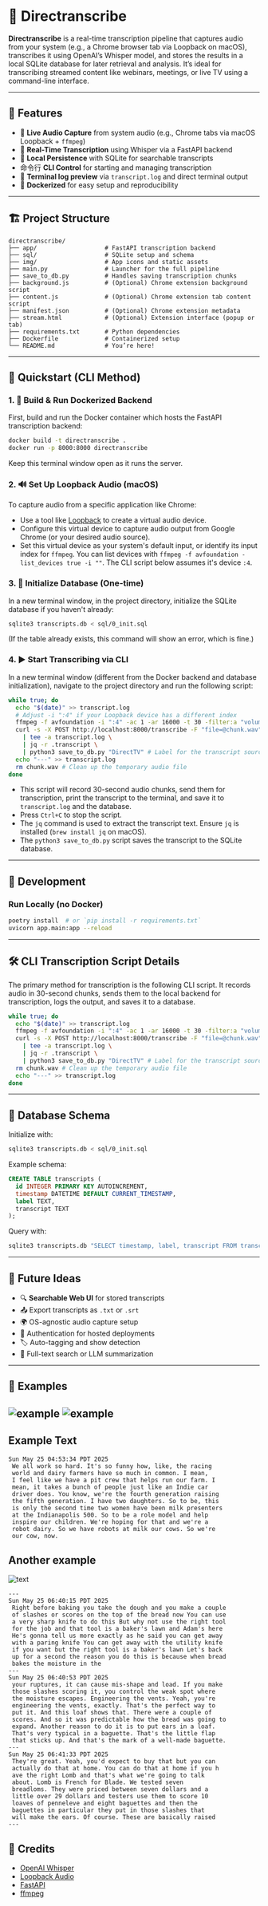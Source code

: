 # 📡 Directranscribe

**Directranscribe** is a real-time transcription pipeline that captures audio from your system (e.g., a Chrome browser tab via Loopback on macOS), transcribes it using OpenAI’s Whisper model, and stores the results in a local SQLite database for later retrieval and analysis. It’s ideal for transcribing streamed content like webinars, meetings, or live TV using a command-line interface.

---

## 🔧 Features

- 🎤 **Live Audio Capture** from system audio (e.g., Chrome tabs via macOS Loopback + `ffmpeg`)
- 🧠 **Real-Time Transcription** using Whisper via a FastAPI backend
- 💾 **Local Persistence** with SQLite for searchable transcripts
- 命令行 **CLI Control** for starting and managing transcription
- 🔦 **Terminal log preview** via `transcript.log` and direct terminal output
- 🐳 **Dockerized** for easy setup and reproducibility

---

## 🏗️ Project Structure

```
directranscribe/
├── app/                   # FastAPI transcription backend
├── sql/                   # SQLite setup and schema
├── img/                   # App icons and static assets
├── main.py                # Launcher for the full pipeline
├── save_to_db.py          # Handles saving transcription chunks
├── background.js          # (Optional) Chrome extension background script
├── content.js             # (Optional) Chrome extension tab content script
├── manifest.json          # (Optional) Chrome extension metadata
├── stream.html            # (Optional) Extension interface (popup or tab)
├── requirements.txt       # Python dependencies
├── Dockerfile             # Containerized setup
└── README.md              # You’re here!
```

---

## 🚀 Quickstart (CLI Method)

### 1. 🐳 Build & Run Dockerized Backend

First, build and run the Docker container which hosts the FastAPI transcription backend:
```bash
docker build -t directranscribe .
docker run -p 8000:8000 directranscribe
```
Keep this terminal window open as it runs the server.

### 2. 🔊 Set Up Loopback Audio (macOS)

To capture audio from a specific application like Chrome:
- Use a tool like [Loopback](https://rogueamoeba.com/loopback/) to create a virtual audio device.
- Configure this virtual device to capture audio output from Google Chrome (or your desired audio source).
- Set this virtual device as your system's default input, or identify its input index for `ffmpeg`. You can list devices with `ffmpeg -f avfoundation -list_devices true -i ""`. The CLI script below assumes it's device `:4`.

### 3. 💾 Initialize Database (One-time)

In a new terminal window, in the project directory, initialize the SQLite database if you haven't already:
```bash
sqlite3 transcripts.db < sql/0_init.sql
```
(If the table already exists, this command will show an error, which is fine.)

### 4. ▶️ Start Transcribing via CLI

In a new terminal window (different from the Docker backend and database initialization), navigate to the project directory and run the following script:
```bash
while true; do
  echo "$(date)" >> transcript.log
  # Adjust -i ":4" if your Loopback device has a different index
  ffmpeg -f avfoundation -i ":4" -ac 1 -ar 16000 -t 30 -filter:a "volume=10dB" -y chunk.wav -loglevel quiet
  curl -s -X POST http://localhost:8000/transcribe -F "file=@chunk.wav" \
    | tee -a transcript.log \
    | jq -r .transcript \
    | python3 save_to_db.py "DirectTV" # Label for the transcript source
  echo "---" >> transcript.log
  rm chunk.wav # Clean up the temporary audio file
done
```
- This script will record 30-second audio chunks, send them for transcription, print the transcript to the terminal, and save it to `transcript.log` and the database.
- Press `Ctrl+C` to stop the script.
- The `jq` command is used to extract the transcript text. Ensure `jq` is installed (`brew install jq` on macOS).
- The `python3 save_to_db.py` script saves the transcript to the SQLite database.

---

## 🧪 Development

### Run Locally (no Docker)

```bash
poetry install  # or `pip install -r requirements.txt`
uvicorn app.main:app --reload
```

---

## 🛠️ CLI Transcription Script Details

The primary method for transcription is the following CLI script. It records audio in 30-second chunks, sends them to the local backend for transcription, logs the output, and saves it to a database.

```bash
while true; do
  echo "$(date)" >> transcript.log
  ffmpeg -f avfoundation -i ":4" -ac 1 -ar 16000 -t 30 -filter:a "volume=10dB" -y chunk.wav -loglevel quiet
  curl -s -X POST http://localhost:8000/transcribe -F "file=@chunk.wav" \
    | tee -a transcript.log \
    | jq -r .transcript \
    | python3 save_to_db.py "DirectTV" # Label for the transcript source
  rm chunk.wav # Clean up the temporary audio file
  echo "---" >> transcript.log
done
```

---

## 💾 Database Schema

Initialize with:

```bash
sqlite3 transcripts.db < sql/0_init.sql
```

Example schema:

```sql
CREATE TABLE transcripts (
  id INTEGER PRIMARY KEY AUTOINCREMENT,
  timestamp DATETIME DEFAULT CURRENT_TIMESTAMP,
  label TEXT,
  transcript TEXT
);
```

Query with:

```bash
sqlite3 transcripts.db "SELECT timestamp, label, transcript FROM transcripts ORDER BY id DESC LIMIT 10;"
```

---

## 🧠 Future Ideas

- 🔍 **Searchable Web UI** for stored transcripts
- 📤 Export transcripts as `.txt` or `.srt`
- 🌍 OS-agnostic audio capture setup
- 🔐 Authentication for hosted deployments
- 🏷️ Auto-tagging and show detection
- 🤖 Full-text search or LLM summarization

---

## 📸 Examples

![example](img/example.png)
![example](img/another_example.png)
---

## Example Text

```
Sun May 25 04:53:34 PDT 2025
 We all work so hard. It's so funny how, like, the racing 
 world and dairy farmers have so much in common. I mean, 
 I feel like we have a pit crew that helps run our farm. I
 mean, it takes a bunch of people just like an Indie car 
 driver does. You know, we're the fourth generation raising 
 the fifth generation. I have two daughters. So to be, this 
 is only the second time two women have been milk presenters
 at the Indianapolis 500. So to be a role model and help 
 inspire our children. We're hoping for that and we're a 
 robot dairy. So we have robots at milk our cows. So we're
 our cow, now.
```

## Another example

![text](img/veryscure.png)

```
---
Sun May 25 06:40:15 PDT 2025
 Right before baking you take the dough and you make a couple 
 of slashes or scores on the top of the bread now You can use
 a very sharp knife to do this But why not use the right tool
 for the job and that tool is a baker's lawn and Adam's here 
 He's gonna tell us more exactly as he said you can get away 
 with a paring knife You can get away with the utility knife 
 if you want but the right tool is a baker's lawn Let's back 
 up for a second the reason you do this is because when bread 
 bakes the moisture in the
---
Sun May 25 06:40:53 PDT 2025
 your ruptures, it can cause mis-shape and load. If you make 
 those slashes scoring it, you control the weak spot where 
 the moisture escapes. Engineering the vents. Yeah, you're 
 engineering the vents, exactly. That's the perfect way to 
 put it. And this loaf shows that. There were a couple of 
 scores. And so it was predictable how the bread was going to 
 expand. Another reason to do it is to put ears in a loaf. 
 That's very typical in a baguette. That's the little flap 
 that sticks up. And that's the mark of a well-made baguette.
---
Sun May 25 06:41:33 PDT 2025
 They're great. Yeah, you'd expect to buy that but you can 
 actually do that at home. You can do that at home if you h
 ave the right Lomb and that's what we're going to talk 
 about. Lomb is French for Blade. We tested seven 
 breadloms. They were priced between seven dollars and a 
 little over 29 dollars and testers use them to score 10 
 loaves of penneleve and eight baguettes and then the 
 baguettes in particular they put in those slashes that 
 will make the ears. Of course. These are basically raised
---
```

## 🙏 Credits

- [OpenAI Whisper](https://github.com/openai/whisper)
- [Loopback Audio](https://rogueamoeba.com/loopback/)
- [FastAPI](https://fastapi.tiangolo.com/)
- [ffmpeg](https://ffmpeg.org/)